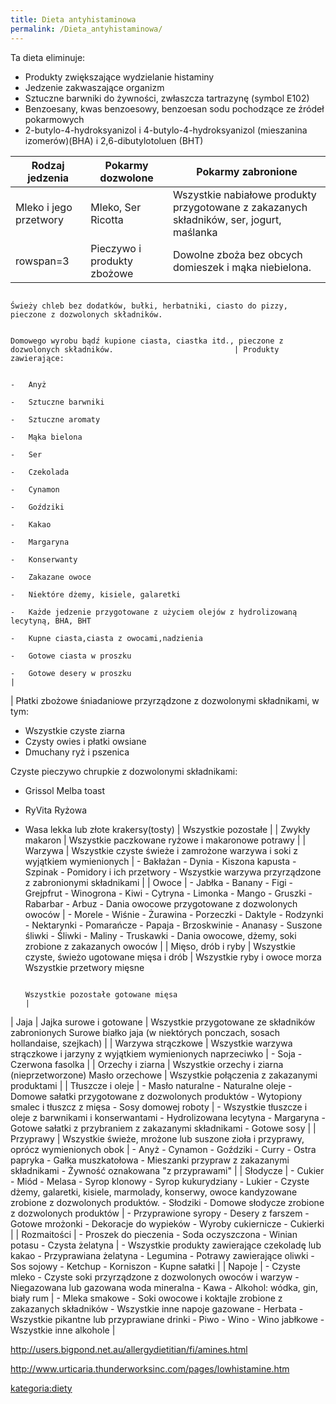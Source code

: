 ```yaml
---
title: Dieta antyhistaminowa
permalink: /Dieta_antyhistaminowa/
---
```


Ta dieta eliminuje:

-   Produkty zwiększające wydzielanie histaminy
-   Jedzenie zakwaszające organizm
-   Sztuczne barwniki do żywności, zwłaszcza tartrazynę (symbol E102)
-   Benzoesany, kwas benzoesowy, benzoesan sodu pochodzące ze źródeł pokarmowych
-   2-butylo-4-hydroksyanizol i 4-butylo-4-hydroksyanizol (mieszanina izomerów)(BHA) i 2,6-dibutylotoluen (BHT)

| Rodzaj jedzenia                                                           | Pokarmy dozwolone                                                                                              | Pokarmy zabronione                                                                                                         |
|---------------------------------------------------------------------------|----------------------------------------------------------------------------------------------------------------|----------------------------------------------------------------------------------------------------------------------------|
| Mleko i jego przetwory                                                    | Mleko, Ser Ricotta                                                                                             | Wszystkie nabiałowe produkty przygotowane z zakazanych składników, ser, jogurt, maślanka                                   |
| rowspan=3| Pieczywo i produkty zbożowe                                    | Dowolne zboża bez obcych domieszek i mąka niebielona.

                                                                             Świeży chleb bez dodatków, bułki, herbatniki, ciasto do pizzy, pieczone z dozwolonych składników.

                                                                             Domowego wyrobu bądź kupione ciasta, ciastka itd., pieczone z dozwolonych składników.                           | Produkty zawierające:

                                                                                                                                                                                              -   Anyż
                                                                                                                                                                                              -   Sztuczne barwniki
                                                                                                                                                                                              -   Sztuczne aromaty
                                                                                                                                                                                              -   Mąka bielona
                                                                                                                                                                                              -   Ser
                                                                                                                                                                                              -   Czekolada
                                                                                                                                                                                              -   Cynamon
                                                                                                                                                                                              -   Goździki
                                                                                                                                                                                              -   Kakao
                                                                                                                                                                                              -   Margaryna
                                                                                                                                                                                              -   Konserwanty
                                                                                                                                                                                              -   Zakazane owoce
                                                                                                                                                                                              -   Niektóre dżemy, kisiele, galaretki
                                                                                                                                                                                              -   Każde jedzenie przygotowane z użyciem olejów z hydrolizowaną lecytyną, BHA, BHT
                                                                                                                                                                                              -   Kupne ciasta,ciasta z owocami,nadzienia
                                                                                                                                                                                              -   Gotowe ciasta w proszku
                                                                                                                                                                                              -   Gotowe desery w proszku                                                                                                 |
| Płatki zbożowe śniadaniowe przyrządzone z dozwolonymi składnikami, w tym:

 -   Wszystkie czyste ziarna
 -   Czysty owies i płatki owsiane
 -   Dmuchany ryż i pszenica

 Czyste pieczywo chrupkie z dozwolonymi składnikami:

 -   Grissol Melba toast
 -   RyVita Ryżowa
 -   Wasa lekka lub złote krakersy(tosty)                                   | Wszystkie pozostałe                                                                                            |
| Zwykły makaron                                                            | Wszystkie paczkowane ryżowe i makaronowe potrawy                                                               |
| Warzywa                                                                   | Wszystkie czyste świeże i zamrożone warzywa i soki z wyjątkiem wymienionych                                    | -   Bakłażan
                                                                                                                                                                                              -   Dynia
                                                                                                                                                                                              -   Kiszona kapusta
                                                                                                                                                                                              -   Szpinak
                                                                                                                                                                                              -   Pomidory i ich przetwory
                                                                                                                                                                                              -   Wszystkie warzywa przyrządzone z zabronionymi składnikami                                                               |
| Owoce                                                                     | -   Jabłka
                                                                             -   Banany
                                                                             -   Figi
                                                                             -   Grejpfrut
                                                                             -   Winogrona
                                                                             -   Kiwi
                                                                             -   Cytryna
                                                                             -   Limonka
                                                                             -   Mango
                                                                             -   Gruszki
                                                                             -   Rabarbar
                                                                             -   Arbuz
                                                                             -   Dania owocowe przygotowane z dozwolonych owoców                                                             | -   Morele
                                                                                                                                                                                              -   Wiśnie
                                                                                                                                                                                              -   Żurawina
                                                                                                                                                                                              -   Porzeczki
                                                                                                                                                                                              -   Daktyle
                                                                                                                                                                                              -   Rodzynki
                                                                                                                                                                                              -   Nektarynki
                                                                                                                                                                                              -   Pomarańcze
                                                                                                                                                                                              -   Papaja
                                                                                                                                                                                              -   Brzoskwinie
                                                                                                                                                                                              -   Ananasy
                                                                                                                                                                                              -   Suszone śliwki
                                                                                                                                                                                              -   Śliwki
                                                                                                                                                                                              -   Maliny
                                                                                                                                                                                              -   Truskawki
                                                                                                                                                                                              -   Dania owocowe, dżemy, soki zrobione z zakazanych owoców                                                                 |
| Mięso, drób i ryby                                                        | Wszystkie czyste, świeżo ugotowane mięsa i drób                                                                | Wszystkie ryby i owoce morza Wszystkie przetwory mięsne

                                                                                                                                                                                              Wszystkie pozostałe gotowane mięsa                                                                                          |
| Jaja                                                                      | Jajka surowe i gotowane                                                                                        | Wszystkie przygotowane ze składników zabronionych Surowe białko jaja (w niektórych ponczach, sosach hollandaise, szejkach) |
| Warzywa strączkowe                                                        | Wszystkie warzywa strączkowe i jarzyny z wyjątkiem wymienionych naprzeciwko                                    | -   Soja
                                                                                                                                                                                              -   Czerwona fasolka                                                                                                        |
| Orzechy i ziarna                                                          | Wszystkie orzechy i ziarna (nieprzetworzone) Masło orzechowe                                                   | Wszystkie połączenia z zakazanymi produktami                                                                               |
| Tłuszcze i oleje                                                          | -   Masło naturalne
                                                                             -   Naturalne oleje
                                                                             -   Domowe sałatki przygotowane z dozwolonych produktów
                                                                             -   Wytopiony smalec i tłuszcz z mięsa
                                                                             -   Sosy domowej roboty                                                                                         | -   Wszystkie tłuszcze i oleje z barwnikami i konserwantami
                                                                                                                                                                                              -   Hydrolizowana lecytyna
                                                                                                                                                                                              -   Margaryna
                                                                                                                                                                                              -   Gotowe sałatki z przybraniem z zakazanymi składnikami
                                                                                                                                                                                              -   Gotowe sosy                                                                                                             |
| Przyprawy                                                                 | Wszystkie świeże, mrożone lub suszone zioła i przyprawy, oprócz wymienionych obok                              | -   Anyż
                                                                                                                                                                                              -   Cynamon
                                                                                                                                                                                              -   Goździki
                                                                                                                                                                                              -   Curry
                                                                                                                                                                                              -   Ostra papryka
                                                                                                                                                                                              -   Gałka muszkatołowa
                                                                                                                                                                                              -   Mieszanki przypraw z zakazanymi składnikami
                                                                                                                                                                                              -   Żywność oznakowana "z przyprawami"                                                                                      |
| Słodycze                                                                  | -   Cukier
                                                                             -   Miód
                                                                             -   Melasa
                                                                             -   Syrop klonowy
                                                                             -   Syrop kukurydziany
                                                                             -   Lukier
                                                                             -   Czyste dżemy, galaretki, kisiele, marmolady, konserwy, owoce kandyzowane zrobione z dozwolonych produktów.
                                                                             -   Słodziki
                                                                             -   Domowe słodycze zrobione z dozwolonych produktów                                                            | -   Przyprawione syropy
                                                                                                                                                                                              -   Desery z farszem
                                                                                                                                                                                              -   Gotowe mrożonki
                                                                                                                                                                                              -   Dekoracje do wypieków
                                                                                                                                                                                              -   Wyroby cukiernicze
                                                                                                                                                                                              -   Cukierki                                                                                                                |
| Rozmaitości                                                               | -   Proszek do pieczenia
                                                                             -   Soda oczyszczona
                                                                             -   Winian potasu
                                                                             -   Czysta żelatyna                                                                                             | -   Wszystkie produkty zawierające czekoladę lub kakao
                                                                                                                                                                                              -   Przyprawiana żelatyna
                                                                                                                                                                                              -   Legumina
                                                                                                                                                                                              -   Potrawy zawierające oliwki
                                                                                                                                                                                              -   Sos sojowy
                                                                                                                                                                                              -   Ketchup
                                                                                                                                                                                              -   Korniszon
                                                                                                                                                                                              -   Kupne sałatki                                                                                                           |
| Napoje                                                                    | -   Czyste mleko
                                                                             -   Czyste soki przyrządzone z dozwolonych owoców i warzyw
                                                                             -   Niegazowana lub gazowana woda mineralna
                                                                             -   Kawa
                                                                             -   Alkohol: wódka, gin, biały rum                                                                              | -   Mleka smakowe
                                                                                                                                                                                              -   Soki owocowe i koktajle zrobione z zakazanych składników
                                                                                                                                                                                              -   Wszystkie inne napoje gazowane
                                                                                                                                                                                              -   Herbata
                                                                                                                                                                                              -   Wszystkie pikantne lub przyprawiane drinki
                                                                                                                                                                                              -   Piwo
                                                                                                                                                                                              -   Wino
                                                                                                                                                                                              -   Wino jabłkowe
                                                                                                                                                                                              -   Wszystkie inne alkohole                                                                                                 |

<http://users.bigpond.net.au/allergydietitian/fi/amines.html>

<http://www.urticaria.thunderworksinc.com/pages/lowhistamine.htm>

[kategoria:diety](/atopedia/kategoria:diety "wikilink")